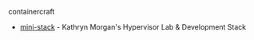 containercraft

-  [mini-stack](https://github.com/containercraft/mini-stack) - Kathryn Morgan's Hypervisor Lab & Development Stack
